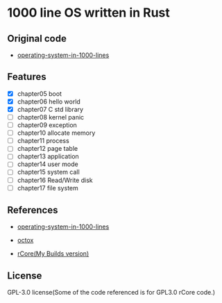 # 1000 line OS written in Rust

## Original code

- [operating-system-in-1000-lines](https://github.com/nuta/operating-system-in-1000-lines)

## Features

- [x] chapter05 boot
- [x] chapter06 hello world
- [x] chapter07 C std library
- [ ] chapter08 kernel panic
- [ ] chapter09 exception
- [ ] chapter10 allocate memory
- [ ] chapter11 process
- [ ] chapter12 page table
- [ ] chapter13 application
- [ ] chapter14 user mode
- [ ] chapter15 system call
- [ ] chapter16 Read/Write disk
- [ ] chapter17 file system

## References

- [operating-system-in-1000-lines](https://github.com/nuta/operating-system-in-1000-lines)

- [octox](https://github.com/o8vm/octox)
- [rCore(My Builds version)](https://github.com/SARDONYX-sard/My-rCore-Tutorial-v3)

## License

GPL-3.0 license(Some of the code referenced is for GPL3.0 rCore code.)

